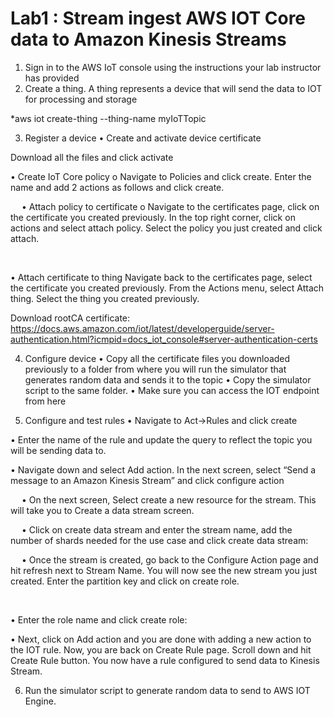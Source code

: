 # Lab1 : Stream ingest AWS IOT Core data to Amazon Kinesis Streams

1.	Sign in to the AWS IoT console using the instructions your lab instructor has provided
2.	Create a thing. A thing represents a device that will send the data to IOT for processing and storage

*aws iot create-thing --thing-name myIoTTopic

3.	Register a device
•	Create and activate device certificate
 
 

 
Download all the files and click activate
 

•	Create IoT Core policy
o	Navigate to Policies and click create. Enter the name and add 2 actions as follows and click create.
 

 
•	Attach policy to certificate
o	Navigate to  the certificates page, click on the certificate you created previously. In the top right corner, click on actions and select attach policy. Select the policy you just created and click attach.
 

 

•	Attach certificate to thing
Navigate back to the certificates page, select the certificate you created previously. From the Actions menu, select Attach thing. Select the thing you created previously.
 


Download rootCA certificate: https://docs.aws.amazon.com/iot/latest/developerguide/server-authentication.html?icmpid=docs_iot_console#server-authentication-certs

4.	Configure device
•	Copy all the certificate files you downloaded previously to a folder from where you will run the simulator that generates random data and sends it to the topic
•	Copy the simulator script to the same folder.
•	Make sure you can access the IOT endpoint from here


5.	Configure and test rules
•	Navigate to Act->Rules and click create
 

•	Enter the name of the rule and update the query to reflect the topic you will be sending data to.
 

•	Navigate down and select Add action. In the next screen, select “Send a message to an Amazon Kinesis Stream” and click configure action
 

















 
•	On the next screen, Select create a new resource for the stream. This will take you to Create a data stream screen.
 

 
•	Click on create data stream and enter the stream name, add the number of shards needed for the use case and click create data stream:

 

 
•	Once the stream is created, go back to the Configure Action page and hit refresh next to Stream Name. You will now see the new stream you just created. Enter the partition key and click on create role.
 
 

•	Enter the role name and click create role:
 


•	Next, click on Add action and you are done with adding a new action to the IOT rule. Now, you are back on Create Rule page. Scroll down and hit Create Rule button. You now have a rule configured to send data to Kinesis Stream. 

6.	Run the simulator script to generate random data to send to AWS IOT Engine.

